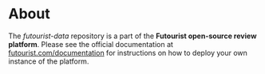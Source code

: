 # About

The *futourist-data* repository is a part of the **Futourist open-source review platform**. Please see the official documentation at [futourist.com/documentation](https://futourist.com/documentation) for instructions on how to deploy your own instance of the platform.